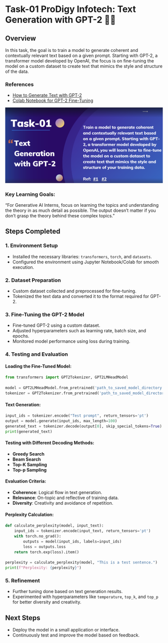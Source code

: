 # Task-01 ProDigy Infotech: Text Generation with GPT-2 🍭🌱

## Overview
In this task, the goal is to train a model to generate coherent and contextually relevant text based on a given prompt. Starting with GPT-2, a transformer model developed by OpenAI, the focus is on fine-tuning the model on a custom dataset to create text that mimics the style and structure of the data. 

### References
- [How to Generate Text with GPT-2](https://huggingface.co/blog/how-to-generate)
- [Colab Notebook for GPT-2 Fine-Tuning](https://colab.research.google.com/drive/15qBZx5y9rdaQSyWpsreMDnTiZ5IlN0zD?usp=sharing)

<img src="task1.png" >

### Key Learning Goals:
“For Generative AI Interns, focus on learning the topics and understanding the theory in as much detail as possible. The output doesn’t matter if you don’t grasp the theory behind these complex topics.”

## Steps Completed

### 1. Environment Setup
- Installed the necessary libraries: `transformers`, `torch`, and `datasets`.
- Configured the environment using Jupyter Notebook/Colab for smooth execution.

### 2. Dataset Preparation
- Custom dataset collected and preprocessed for fine-tuning.
- Tokenized the text data and converted it to the format required for GPT-2.

### 3. Fine-Tuning the GPT-2 Model
- Fine-tuned GPT-2 using a custom dataset.
- Adjusted hyperparameters such as learning rate, batch size, and epochs.
- Monitored model performance using loss during training.

### 4. Testing and Evaluation

#### Loading the Fine-Tuned Model:
```python
from transformers import GPT2Tokenizer, GPT2LMHeadModel

model = GPT2LMHeadModel.from_pretrained('path_to_saved_model_directory')
tokenizer = GPT2Tokenizer.from_pretrained('path_to_saved_model_directory')
```

#### Text Generation:
```python
input_ids = tokenizer.encode("Test prompt", return_tensors='pt')
output = model.generate(input_ids, max_length=100)
generated_text = tokenizer.decode(output[0], skip_special_tokens=True)
print(generated_text)
```

#### Testing with Different Decoding Methods:
- **Greedy Search**
- **Beam Search**
- **Top-K Sampling**
- **Top-p Sampling**

#### Evaluation Criteria:
- **Coherence**: Logical flow in text generation.
- **Relevance**: On-topic and reflective of training data.
- **Diversity**: Creativity and avoidance of repetition.

#### Perplexity Calculation:
```python
def calculate_perplexity(model, input_text):
    input_ids = tokenizer.encode(input_text, return_tensors='pt')
    with torch.no_grad():
        outputs = model(input_ids, labels=input_ids)
        loss = outputs.loss
    return torch.exp(loss).item()

perplexity = calculate_perplexity(model, "This is a test sentence.")
print(f"Perplexity: {perplexity}")
```

### 5. Refinement
- Further tuning done based on text generation results.
- Experimented with hyperparameters like `temperature`, `top_k`, and `top_p` for better diversity and creativity.

## Next Steps
- Deploy the model in a small application or interface.
- Continuously test and improve the model based on feedback.
